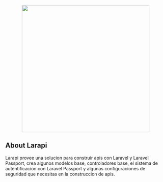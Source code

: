 <p align="center"><img src="https://res.cloudinary.com/dtfbvvkyp/image/upload/v1566331377/laravel-logolockup-cmyk-red.svg" width="400"></p>


## About Larapi

Larapi provee una solucion para construir apis con Laravel  y Laravel Passport, crea algunos modelos base, controladores base, el sistema de autentificacion con Laravel Passport y algunas configuraciones de seguridad que necesitas en la construccion de apis.



